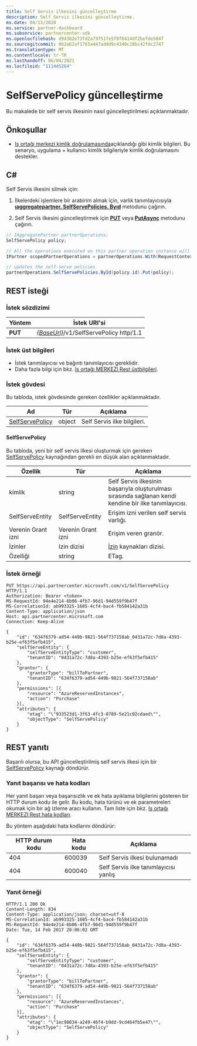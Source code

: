 ```yaml
---
title: Self Servis ilkesini güncelleştirme
description: Self Servis ilkesini güncelleştirme.
ms.date: 04/13/2020
ms.service: partner-dashboard
ms.subservice: partnercenter-sdk
ms.openlocfilehash: d94382e73fd2a79751fe5f8f8414df2befde584f
ms.sourcegitcommit: 0b2a62af1765a447addd9c4340c28bc42fdc2747
ms.translationtype: MT
ms.contentlocale: tr-TR
ms.lasthandoff: 06/04/2021
ms.locfileid: "111445264"
---
```

# <a name="update-a-selfservepolicy"></a>SelfServePolicy güncelleştirme

Bu makalede bir self servis ilkesinin nasıl güncelleştirilmesi açıklanmaktadır.

## <a name="prerequisites"></a>Önkoşullar

- [Iş ortağı merkezi kimlik doğrulamasında](partner-center-authentication.md)açıklandığı gibi kimlik bilgileri. Bu senaryo, uygulama + kullanıcı kimlik bilgileriyle kimlik doğrulamasını destekler.

## <a name="c"></a>C\#

Self Servis ilkesini silmek için:

1. İlkelerdeki işlemlere bir arabirim almak için, varlık tanımlayıcısıyla [**ıaggregatepartner. SelfServePolicies. Byıd**](/dotnet/api/microsoft.store.partnercenter.iselfservepoliciescollection.byid) metodunu çağırın.

2. Self Servis ilkesini güncelleştirmek için [**PUT**](/dotnet/api/microsoft.store.partnercenter.SelfServePolicies.put) veya [**PutAsync**](/dotnet/api/microsoft.store.partnercenter.SelfServePolicies.putasync) metodunu çağırın.

``` csharp
// IAggregatePartner partnerOperations;
SelfServePolicy policy;

// All the operations executed on this partner operation instance will share the same correlation identifier but will differ in request identifier
IPartner scopedPartnerOperations = partnerOperations.With(RequestContextFactory.Instance.Create(Guid.NewGuid()));

// updates the self-serve policies
partnerOperations.SelfServePolicies.ById(policy.id).Put(policy);
```

## <a name="rest-request"></a>REST isteği

### <a name="request-syntax"></a>İstek sözdizimi

| Yöntem   | İstek URI'si                                                       |
|----------|-------------------------------------------------------------------|
| **PUT** | [*{BaseUrl}*](partner-center-rest-urls.md)/v1/SelfServePolicy http/1.1 |

### <a name="request-headers"></a>İstek üst bilgileri

- İstek tanımlayıcısı ve bağıntı tanımlayıcısı gereklidir.
- Daha fazla bilgi için bkz. [Iş ortağı MERKEZI Rest üstbilgileri](headers.md).

### <a name="request-body"></a>İstek gövdesi

Bu tabloda, istek gövdesinde gereken özellikler açıklanmaktadır.

| Ad                              | Tür   | Açıklama                                 |
|------------------------------------------------------------------|--------|---------------------------------------------|
| [SelfServePolicy](self-serve-policy-resources.md#selfservepolicy)| object | Self Servis ilke bilgileri. |

#### <a name="selfservepolicy"></a>SelfServePolicy

Bu tabloda, yeni bir self servis ilkesi oluşturmak için gereken [SelfServePolicy](self-serve-policy-resources.md#selfservepolicy) kaynağından gerekli en düşük alan açıklanmaktadır.

| Özellik              | Tür             | Açıklama                                                                                            |
|-----------------------|------------------|--------------------------------------------------------------------------------------------------------|
| kimlik                    | string           | Self Servis ilkesinin başarıyla oluşturulması sırasında sağlanan kendi kendine bir ilke tanımlayıcısı.     |
| SelfServeEntity       | SelfServeEntity  | Erişim izni verilen self servis varlığı.                                                     |
| Verenin Grant izni               | Verenin Grant izni          | Erişim veren granör.                                                                    |
| İzinler           | Izin dizisi| [İzin](self-serve-policy-resources.md#permission) kaynakları dizisi.                                                      |
| Özelliği                  | string           | ETag.                                                                                               |


### <a name="request-example"></a>İstek örneği

```http
PUT https://api.partnercenter.microsoft.com/v1/SelfServePolicy HTTP/1.1
Authorization: Bearer <token>
MS-RequestId: 94e4e214-6b06-4fb7-96d1-94d559f9b47f
MS-CorrelationId: ab993325-1605-4cf4-bac4-fb584142a31b
Content-Type: application/json
Host: api.partnercenter.microsoft.com
Connection: Keep-Alive

{
    "id": "634f6379-ad54-449b-9821-564f737158ab_0431a72c-7d8a-4393-b25e-ef63f5efb415",
    "selfServeEntity": {
        "selfServeEntityType": "customer",
        "tenantID": "0431a72c-7d8a-4393-b25e-ef63f5efb415"
    },
    "grantor": {
        "grantorType": "billToPartner",
        "tenantID": "634f6379-ad54-449b-9821-564f737158ab"
    },
    "permissions": [{
        "resource": "AzureReservedInstances",
        "action": "Purchase"
    }],
    "attributes": {
        "etag": "\"933523d1-3f63-4fc3-8789-5e21c02cdaed\"",
        "objectType": "SelfServePolicy"
    }
}
```

## <a name="rest-response"></a>REST yanıtı

Başarılı olursa, bu API güncelleştirilmiş self servis ilkesi için bir [SelfServePolicy](self-serve-policy-resources.md#selfservepolicy) kaynağı döndürür.

### <a name="response-success-and-error-codes"></a>Yanıt başarısı ve hata kodları

Her yanıt başarı veya başarısızlık ve ek hata ayıklama bilgilerini gösteren bir HTTP durum kodu ile gelir. Bu kodu, hata türünü ve ek parametreleri okumak için bir ağ izleme aracı kullanın. Tam liste için bkz. [Iş ortağı MERKEZI Rest hata kodları](error-codes.md).

Bu yöntem aşağıdaki hata kodlarını döndürür:

| HTTP durum kodu     | Hata kodu   | Açıklama                                                                |
|----------------------|--------------|----------------------------------------------------------------------------|
| 404                  | 600039       | Self Servis ilkesi bulunamadı                                            |
| 404                  | 600040       | Self Servis ilke tanımlayıcısı yanlış                                  |


### <a name="response-example"></a>Yanıt örneği

```http
HTTP/1.1 200 Ok
Content-Length: 834
Content-Type: application/json; charset=utf-8
MS-CorrelationId: ab993325-1605-4cf4-bac4-fb584142a31b
MS-RequestId: 94e4e214-6b06-4fb7-96d1-94d559f9b47f
Date: Tue, 14 Feb 2017 20:06:02 GMT

{
    "id": "634f6379-ad54-449b-9821-564f737158ab_0431a72c-7d8a-4393-b25e-ef63f5efb415",
    "selfServeEntity": {
        "selfServeEntityType": "customer",
        "tenantID": "0431a72c-7d8a-4393-b25e-ef63f5efb415"
    },
    "grantor": {
        "grantorType": "billToPartner",
        "tenantID": "634f6379-ad54-449b-9821-564f737158ab"
    },
    "permissions": [{
        "resource": "AzureReservedInstances",
        "action": "Purchase"
    }],
    "attributes": {
        "etag": "\"1ec98034-a249-46f4-b9dd-9cd464fb5e47\"",
        "objectType": "SelfServePolicy"
    }
}
```
